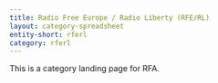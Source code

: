 ```yaml
---
title: Radio Free Europe / Radio Liberty (RFE/RL)
layout: category-spreadsheet
entity-short: rferl
category: rferl
---
```


This is a category landing page for RFA.